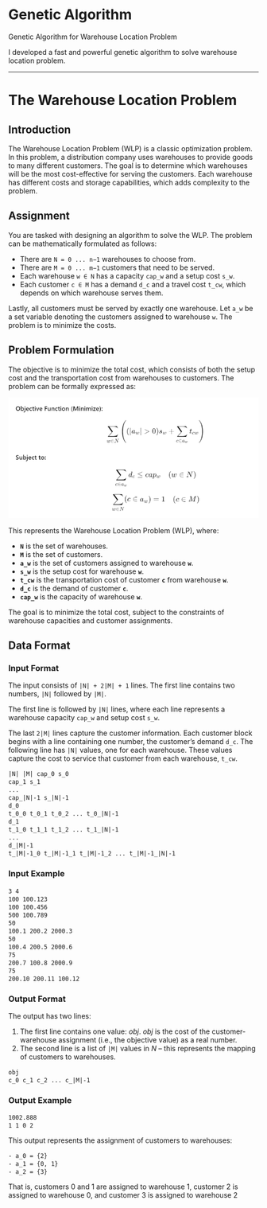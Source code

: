 # Genetic Algorithm
Genetic Algorithm for Warehouse Location Problem

I developed a fast and powerful genetic algorithm to solve warehouse location problem.

---
# The Warehouse Location Problem

## Introduction

The Warehouse Location Problem (WLP) is a classic optimization problem. In this problem, a distribution company uses warehouses to provide goods to many different customers. The goal is to determine which warehouses will be the most cost-effective for serving the customers. Each warehouse has different costs and storage capabilities, which adds complexity to the problem.

## Assignment

You are tasked with designing an algorithm to solve the WLP. The problem can be mathematically formulated as follows:

- There are `N = 0 ... n−1` warehouses to choose from.
- There are `M = 0 ... m−1` customers that need to be served.
- Each warehouse `w ∈ N` has a capacity `cap_w` and a setup cost `s_w`.
- Each customer `c ∈ M` has a demand `d_c` and a travel cost `t_cw`, which depends on which warehouse serves them.

Lastly, all customers must be served by exactly one warehouse. Let `a_w` be a set variable denoting the customers assigned to warehouse `w`. The problem is to minimize the costs.

## Problem Formulation

The objective is to minimize the total cost, which consists of both the setup cost and the transportation cost from warehouses to customers. The problem can be formally expressed as:

![Warehouse Location](readme-images/warehouse-location.jpg.png)

This represents the Warehouse Location Problem (WLP), where:

- **`N`** is the set of warehouses.
- **`M`** is the set of customers.
- **`a_w`** is the set of customers assigned to warehouse **`w`**.
- **`s_w`** is the setup cost for warehouse **`w`**.
- **`t_cw`** is the transportation cost of customer **`c`** from warehouse **`w`**.
- **`d_c`** is the demand of customer **`c`**.
- **`cap_w`** is the capacity of warehouse **`w`**.

The goal is to minimize the total cost, subject to the constraints of warehouse capacities and customer assignments.

## Data Format

### Input Format

The input consists of `|N| + 2|M| + 1` lines. The first line contains two numbers, `|N|` followed by `|M|`. 

The first line is followed by `|N|` lines, where each line represents a warehouse capacity `cap_w` and setup cost `s_w`.

The last `2|M|` lines capture the customer information. Each customer block begins with a line containing one number, the customer’s demand `d_c`. The following line has `|N|` values, one for each warehouse. These values capture the cost to service that customer from each warehouse, `t_cw`.
```
|N| |M| cap_0 s_0
cap_1 s_1
...
cap_|N|-1 s_|N|-1
d_0
t_0_0 t_0_1 t_0_2 ... t_0_|N|-1
d_1
t_1_0 t_1_1 t_1_2 ... t_1_|N|-1
...
d_|M|-1
t_|M|-1_0 t_|M|-1_1 t_|M|-1_2 ... t_|M|-1_|N|-1
```

### Input Example
```
3 4
100 100.123
100 100.456
500 100.789
50
100.1 200.2 2000.3
50
100.4 200.5 2000.6
75
200.7 100.8 2000.9
75
200.10 200.11 100.12
```
### Output Format

The output has two lines:

1. The first line contains one value: *obj*. *obj* is the cost of the customer-warehouse assignment (i.e., the objective value) as a real number.
2. The second line is a list of `|M|` values in *N* – this represents the mapping of customers to warehouses.

```
obj
c_0 c_1 c_2 ... c_|M|-1
```

### Output Example
```
1002.888
1 1 0 2
```

This output represents the assignment of customers to warehouses:
```
- a_0 = {2}
- a_1 = {0, 1}
- a_2 = {3}
```
That is, customers 0 and 1 are assigned to warehouse 1, customer 2 is assigned to warehouse 0,
and customer 3 is assigned to warehouse 2
